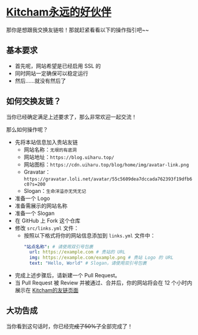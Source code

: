 # [Kitcham永远的好伙伴](https://blog.uiharu.top/links/)

那你是想跟我交换友链啦！那就赶紧看看以下的操作指引吧~~

## 基本要求

- 首先呢，网站希望是已经启用 SSL 的
- 同时网站一定确保可以稳定运行
- 然后……就没有然后了

## 如何交换友链？

当你已经确定满足上述要求了，那么非常欢迎一起交流！

那么如何操作呢？

- 先将本站信息加入贵站友链
    - 网站名称：`无垠的有底洞`
    - 网站地址：`https://blog.uiharu.top/`
    - 网站图标：`https://cdn.uiharu.top/blog/home/img/avatar-link.png`
    - Gravatar：`https://gravatar.loli.net/avatar/55c5609dea7dccada762393f19dfb6c0?s=200`
    - Slogan：`生命洋溢亦无凭无记`
- 准备一个 Logo
- 准备需展示的网站名称
- 准备一个 Slogan
- 在 GitHub 上 Fork 这个仓库
- 修改 `src/links.yml` 文件：
  - 按照以下格式将你的网站信息添加到 `links.yml` 文件中：
    ```yaml
    "站点名称": # 请使用双引号包裹
      url: https://example.com # 贵站的 URL
      img: https://example.com/example.png # 贵站 Logo 的 URL
      text: "Hello, World" # Slogan，请使用双引号包裹
- 完成上述步骤后，请新建一个 Pull Request。
- 当 Pull Request 被 Review 并被通过、合并后，你的网站将会在 12 个小时内展示在 [Kitcham的友链页面](https://blog.uiharu.top/links/)

## 大功告成

当你看到这句话时，你已经~~完成了50%了~~全部完成了！